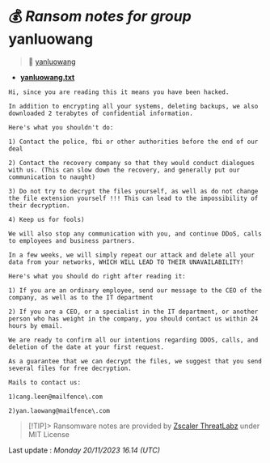 # 💰 _Ransom notes for group_ yanluowang
> 🔗 [yanluowang](group/yanluowang)
* **[yanluowang.txt](https://ransomware.live/ransomware_notes/yanluowang/yanluowang.txt)**

```
Hi, since you are reading this it means you have been hacked.

In addition to encrypting all your systems, deleting backups, we also downloaded 2 terabytes of confidential information.

Here's what you shouldn't do:

1) Contact the police, fbi or other authorities before the end of our deal

2) Contact the recovery company so that they would conduct dialogues with us. (This can slow down the recovery, and generally put our communication to naught)

3) Do not try to decrypt the files yourself, as well as do not change the file extension yourself !!! This can lead to the impossibility of their decryption.

4) Keep us for fools)

We will also stop any communication with you, and continue DDoS, calls to employees and business partners. 

In a few weeks, we will simply repeat our attack and delete all your data from your networks, WHICH WILL LEAD TO THEIR UNAVAILABILITY!

Here's what you should do right after reading it:

1) If you are an ordinary employee, send our message to the CEO of the company, as well as to the IT department

2) If you are a CEO, or a specialist in the IT department, or another person who has weight in the company, you should contact us within 24 hours by email.

We are ready to confirm all our intentions regarding DDOS, calls, and deletion of the date at your first request.

As a guarantee that we can decrypt the files, we suggest that you send several files for free decryption.

Mails to contact us:

1)cang.leen@mailfence\.com

2)yan.laowang@mailfence\.com

```


> [!TIP]> Ransomware notes are provided by [Zscaler ThreatLabz](https://github.com/threatlabz/ransomware_notes) under MIT License
> 




Last update : _Monday 20/11/2023 16.14 (UTC)_

